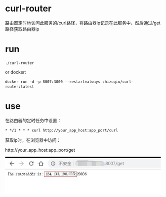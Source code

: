 # curl-router

路由器定时地访问此服务的/curl路径，将路由器ip记录在此服务中，然后通过/get路径获取路由器ip

# run

```
./curl-router
```

or docker:

```
docker run -d -p 8007:3000 --restart=always zhizuqiu/curl-router:latest
```

# use

在路由器的定时任务中设置：
```
* */1 * * * curl http://your_app_host:app_port/curl
```

获取ip时，在浏览器中访问：

http://your_app_host:app_port/get

![test.jpg](test.jpg)